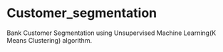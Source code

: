 # Customer_segmentation
Bank Customer Segmentation using Unsupervised Machine Learning(K Means Clustering) algorithm.
